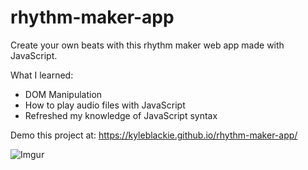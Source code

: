# rhythm-maker-app
Create your own beats with this rhythm maker web app made with JavaScript.

What I learned:
- DOM Manipulation
- How to play audio files with JavaScript
- Refreshed my knowledge of JavaScript syntax

Demo this project at: https://kyleblackie.github.io/rhythm-maker-app/

![Imgur](https://i.imgur.com/kHxnGD4.jpg)

